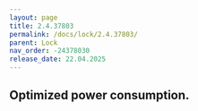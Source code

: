 ```yaml
---
layout: page
title: 2.4.37803
permalink: /docs/lock/2.4.37803/
parent: Lock
nav_order: -24378030
release_date: 22.04.2025
---
```


## Optimized power consumption.